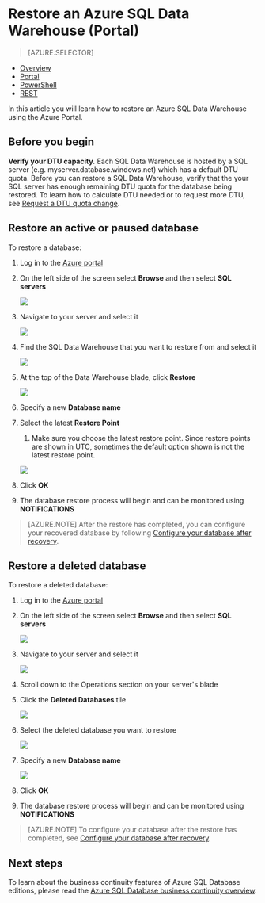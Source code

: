<properties
   pageTitle="Restore an Azure SQL Data Warehouse (Portal) | Microsoft Azure"
   description="Azure portal tasks for restoring an Azure SQL Data Warehouse."
   services="sql-data-warehouse"
   documentationCenter="NA"
   authors="Lakshmi1812"
   manager="barbkess"
   editor=""/>

<tags
   ms.service="sql-data-warehouse"
   ms.devlang="NA"
   ms.topic="article"
   ms.tgt_pltfrm="NA"
   ms.workload="data-services"
   ms.date="09/21/2016"
   ms.author="lakshmir;barbkess;sonyama"/>

# Restore an Azure SQL Data Warehouse (Portal)

> [AZURE.SELECTOR]
- [Overview][]
- [Portal][]
- [PowerShell][]
- [REST][]

In this article you will learn how to restore an Azure SQL Data Warehouse using the Azure Portal.

## Before you begin

**Verify your DTU capacity.** Each SQL Data Warehouse is hosted by a SQL server (e.g. myserver.database.windows.net) which has a default DTU quota.  Before you can restore a SQL Data Warehouse, verify that the your SQL server has enough remaining DTU quota for the database being restored. To learn how to calculate DTU needed or to request more DTU, see [Request a DTU quota change][].


## Restore an active or paused database

To restore a database:

1. Log in to the [Azure portal][]
2. On the left side of the screen select **Browse** and then select **SQL servers**

    ![](./media/sql-data-warehouse-restore-database-portal/01-browse-for-sql-server.png)

3. Navigate to your server and select it

    ![](./media/sql-data-warehouse-restore-database-portal/01-select-server.png)

4. Find the SQL Data Warehouse that you want to restore from and select it

    ![](./media/sql-data-warehouse-restore-database-portal/01-select-active-dw.png)
5. At the top of the Data Warehouse blade, click **Restore**

    ![](./media/sql-data-warehouse-restore-database-portal/01-select-restore-from-active.png)

6. Specify a new **Database name**
7. Select the latest **Restore Point**
    1. Make sure you choose the latest restore point.  Since restore points are shown in UTC, sometimes the default option shown is not the latest restore point.

    ![](./media/sql-data-warehouse-restore-database-portal/01-restore-blade-from-active.png)

8. Click **OK**
9. The database restore process will begin and can be monitored using **NOTIFICATIONS**

>[AZURE.NOTE] After the restore has completed, you can configure your recovered database by following [Configure your database after recovery][].


## Restore a deleted database

To restore a deleted database:

1. Log in to the [Azure portal][]
2. On the left side of the screen select **Browse** and then select **SQL servers**

    ![](./media/sql-data-warehouse-restore-database-portal/01-browse-for-sql-server.png)

3. Navigate to your server and select it

    ![](./media/sql-data-warehouse-restore-database-portal/02-select-server.png)

4. Scroll down to the Operations section on your server's blade
5. Click the **Deleted Databases** tile

    ![](./media/sql-data-warehouse-restore-database-portal/02-select-deleted-dws.png)

6. Select the deleted database you want to restore

    ![](./media/sql-data-warehouse-restore-database-portal/02-select-deleted-dw.png)

7. Specify a new **Database name**

    ![](./media/sql-data-warehouse-restore-database-portal/02-restore-blade-from-deleted.png)

8. Click **OK**
9. The database restore process will begin and can be monitored using **NOTIFICATIONS**

>[AZURE.NOTE] To configure your database after the restore has completed, see [Configure your database after recovery][].

## Next steps
To learn about the business continuity features of Azure SQL Database editions, please read the [Azure SQL Database business continuity overview][].

<!--Image references-->

<!--Article references-->
[Azure SQL Database business continuity overview]: ../sql-database/sql-database-business-continuity.md
[Overview]: ./sql-data-warehouse-restore-database-overview.md
[Portal]: ./sql-data-warehouse-restore-database-portal.md
[PowerShell]: ./sql-data-warehouse-restore-database-powershell.md
[REST]: ./sql-data-warehouse-restore-database-rest-api.md
[Configure your database after recovery]: ../sql-database/sql-database-disaster-recovery.md#configure-your-database-after-recovery
[Request a DTU quota change]: ./sql-data-warehouse-get-started-create-support-ticket.md#request-quota-change

<!--MSDN references-->

<!--Blog references-->

<!--Other Web references-->
[Azure portal]: https://portal.azure.com/
